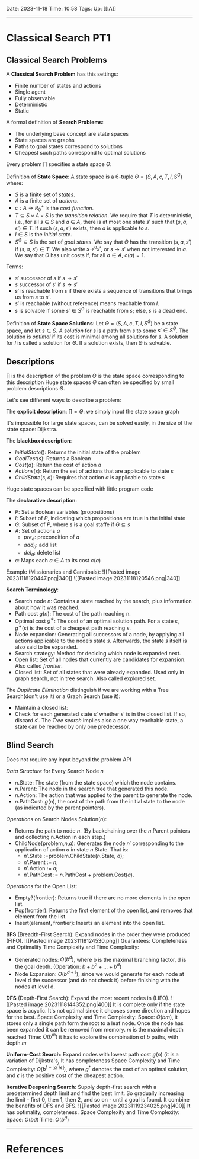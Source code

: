 Date: 2023-11-18
Time: 10:58
Tags: 
Up: [[IA]]

---
# Classical Search PT1

## Classical Search Problems

A **Classical Search Problem** has this settings:
- Finite number of states and actions
- Single agent
- Fully observable
- Deterministic
- Static


A formal definition of **Search Problems**:
- The underlying base concept are state spaces
- State spaces are graphs
- Paths to goal states correspond to solutions
- Cheapest such paths correspond to optimal solutions

Every problem $\prod$ specifies a state space $\Theta$: 

Definition of **State Space**:
A state space is a 6-tuple $\Theta = (S, A, c, T, I, S^G)$ where: 
- $S$ is a finite set of *states*. 
- $A$ is a finite set of *actions*. 
- $c : A → R_0^+$ is the *cost function*. 
- $T \subseteq S × A × S$ is the *transition relation*. We require that $T$ is deterministic, i.e., for all $s$ ∈ $S$ and $a$ ∈ $A$, there is at most one state $s'$ such that $(s, a, s') \in T$. If such $(s, a, s')$ exists, then $a$ is applicable to $s$. 
- $I \in S$ is the *initial state*. 
- $S^G \subseteq S$ is the set of *goal states*. 
We say that $\Theta$ has the transition $(s, a, s')$ if $(s, a, s') \in T$. We also write  $s \rightarrow^a s'$, or $s \rightarrow s'$ when not interested in $a$. We say that $\Theta$ has unit costs if, for all $a \in A$, $c(a) = 1$.

Terms:
- $s'$ successor of $s$ if $s \rightarrow s'$
- $s$ successor of $s'$ if $s \rightarrow s'$
- $s'$ is reachable from $s$ if there exists a sequence of transitions that brings us from $s$ to $s'$.
- $s'$ is reachable (without reference) means reachable from $I$.
- $s$ is solvable if some $s' \in S^G$ is reachable from $s$; else, $s$ is a dead end.

Definition of **State Space Solutions**:
Let $\Theta = (S, A, c, T, I, S^G)$ be a state space, and let $s \in S$. $A$ *solution* for $s$ is a path from $s$ to some $s' \in S^G$. The solution is *optimal* if its cost is minimal among all solutions for $s$. A solution for $I$ is called a solution for $\Theta$. If a solution exists, then $\Theta$ is solvable.

## Descriptions

$\prod$ is the description of the problem
$\Theta$ is the state space corresponding to this description
Huge state spaces $\Theta$ can often be specified by small problem descriptions $\Theta$. 

Let's see different ways to describe a problem:

The **explicit description**:
$\prod = \Theta$: we simply input the state space graph

It's impossible for large state spaces, can be solved easily, in the size of the state space: Dijkstra.

The **blackbox description**:
- $InitialState()$: Returns the initial state of the problem
- $GoalTest(s)$: Returns a Boolean
- $Cost(a)$: Return the cost of action $a$
- $Actions(s)$: Return the set of actions that are applicable to state $s$
- $ChildState(s,a)$: Requires that action $a$ is applicable to state $s$

Huge state spaces can be specified with little program code

The **declarative description**:
- $P$: Set a Boolean variables (propositions)
- $I$: Subset of $P$, indicating which propositions are true in the initial state
- $G$: Subset of $P$, where s is a goal staffe if $G \subseteq s$
- $A$: Set of actions $a$
	- $pre_a$: precondition of $a$
	- $add_a$: add list
	- $del_a$: delete list
- $c$: Maps each $a \in A$ to its cost $c(a)$

Example (Missionaries and Cannibals):
![[Pasted image 20231118120447.png|340]]  ![[Pasted image 20231118120546.png|340]]

**Search Terminology**:
- Search node $n$: Contains a state reached by the search, plus information about how it was reached. 
- Path cost $g(n)$: The cost of the path reaching n. 
- Optimal cost $g^∗$: The cost of an optimal solution path. For a state $s$, $g^∗(s)$ is the cost of a cheapest path reaching $s$. 
- Node expansion: Generating all successors of a node, by applying all actions applicable to the node’s state $s$. Afterwards, the state $s$ itself is also said to be expanded. 
- Search strategy: Method for deciding which node is expanded next. 
- Open list: Set of all nodes that currently are candidates for expansion. Also called *frontier*. 
- Closed list: Set of all states that were already expanded. Used only in graph search, not in tree search. Also called explored set.

The *Duplicate Elimination* distinguish if we are working with a Tree Search(don't use it) or a Graph Search (use it):
- Maintain a closed list:
- Check for each generated state $s'$ whether $s'$ is in the closed list. If so, discard $s'$.
The *Tree search* implies also a one way reachable state, a state can be reached by only one predecessor.

## Blind Search

Does not require any input beyond the problem API

*Data Structure* for Every Search Node $n$ 
- $n$.State: The state (from the state space) which the node contains. 
- $n$.Parent: The node in the search tree that generated this node. 
- $n$.Action: The action that was applied to the parent to generate the node. 
- $n$.PathCost: $g(n)$, the cost of the path from the initial state to the node (as indicated by the parent pointers).

*Operations* on Search Nodes Solution($n$): 
- Returns the path to node $n$. (By backchaining over the $n$.Parent pointers and collecting n.Action in each step.) 
- ChildNode(problem,$n$,$a$): Generates the node $n'$ corresponding to the application of action $a$ in state $n$.State. That is: 
	- $n'$.State $:=$problem.ChildState($n$.State, $a$); 
	- $n'$.Parent $:=$ $n$; 
	- $n'$.Action $:=$ $a$; 
	- $n'$.PathCost $:=$ $n$.PathCost + problem.Cost($a$).

*Operations* for the Open List:
- Empty?(frontier): Returns true if there are no more elements in the open list. 
- Pop(frontier): Returns the first element of the open list, and removes that element from the list. 
- Insert(element, frontier): Inserts an element into the open list.

**BFS** (Breadth-First Search):
Expand nodes in the order they were produced (FIFO).
![[Pasted image 20231118124530.png]]
Guarantees: Completeness and Optimality
Time Complexity and Time Complexity: 
- Generated nodes: $O(b^d)$, where b is the maximal branching factor, d is the goal depth. (Operation: $b+b^2+\dots+b^d$)
- Node Expansion: $O(b^{d+1})$, since we would generate for each node at level d the successor (and do not check it) before finishing with the nodes at level d. 

**DFS** (Depth-First Search):
Expand the most recent nodes in (LIFO).
![[Pasted image 20231118144352.png|400]]
It is complete only if the state space is acyclic. It's not optimal since it chooses some direction and hopes for the best.
Space Complexity and Time Complexity:
Space: $O(bm)$, it stores only a single path form the root to a leaf node. Once the node has been expanded it can be removed from memory. $m$ is the maximal depth reached
Time: $O(b^m)$ it has to explore the combination of $b$ paths, with depth $m$ 

**Uniform-Cost Search**:
Expand nodes with lowest path cost $g(n)$ (it is a variation of Dijkstra's, 
It has completeness
Space Complexity and Time Complexity:
$O(b^{1+\lfloor g^*/\epsilon \rfloor})$, where $g^*$ denotes the cost of an optimal solution, and $\epsilon$ is the positive cost of the cheapest action.


**Iterative Deepening Search**:
Supply depth-first search with a predetermined depth limit and find the best limit. So gradually increasing the limit - first 0, then 1, then 2, and so on - until a goal is found. It combine the benefits of DFS and BFS.
![[Pasted image 20231119234025.png|400]]
It has optimality, completeness. 
Space Complexity and Time Complexity:
Space: $O(bd)$
Time: $O(b^d)$


---
# References
